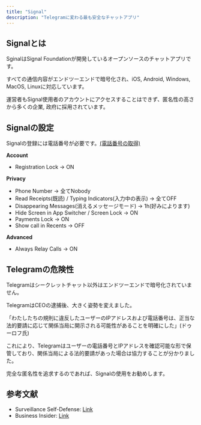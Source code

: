 ```yaml
---
title: "Signal"
description: "Telegramに変わる最も安全なチャットアプリ"
---
```


## Signalとは

SginalはSignal Foundationが開発しているオープンソースのチャットアプリです。

すべての通信内容がエンドツーエンドで暗号化され、iOS, Android, Windows, MacOS, Linuxに対応しています。

運営者もSignal使用者のアカウントにアクセスすることはできず、匿名性の高さから多くの企業, 政府に採用されています。

## Signalの設定

Signalの登録には電話番号が必要です。[(電話番号の取得)]()

**Account**

- Registration Lock → ON

**Privacy**

- Phone Number → 全てNobody
- Read Receipts(既読) / Typing Indicators(入力中の表示) → 全てOFF
- Disappearing Messages(消えるメッセージモード) → 1h(好みによります)
- Hide Screen in App Switcher / Screen Lock → ON
- Payments Lock → ON
- Show call in Recents → OFF

**Advanced**

- Always Relay Calls → ON

## Telegramの危険性

Telegramはシークレットチャット以外はエンドツーエンドで暗号化されていません。

TelegramはCEOの逮捕後、大きく姿勢を変えました。

「わたしたちの規則に違反したユーザーのIPアドレスおよび電話番号は、正当な法的要請に応じて関係当局に開示される可能性があることを明確にした」(ドゥーロフ氏)

これにより、Telegramはユーザーの電話番号とIPアドレスを確認可能な形で保管しており、関係当局による法的要請があった場合は協力することが分かりました。

完全な匿名性を追求するのであれば、Signalの使用をお勧めします。

## 参考文献

- Surveillance Self-Defense: [Link](https://ssd.eff.org/module/how-to-use-signal)
- Business Insider: [Link](https://archive.md/kjF7J)
